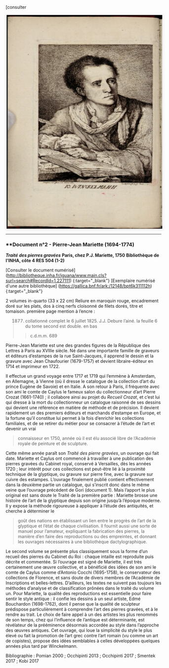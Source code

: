 ﻿<style type="text/css">
.pic {
  width:100%;
  height:100%;
}
.carousel {
    border-style:solid;
    border-width:1px;
    border-color:rgba(0, 0, 0, 0.05);
    box-shadow: 0px 1px 6px rgba(0, 0, 0, 0.1);
    width:100%;
    height:690px;
  border-width:3px;
  border-radius:2px;
  border-color:#FCFCFC;
}

.carousel-inner {
    position: relative;
    overflow: hidden;
    width: 100%;
    height:690px;
}

.carousel-open:checked + .carousel-item {
    position: absolute;
    opacity: 100;
    background-color:black;
    width:100%;
    height:690px;
}

.carousel-item {
    position: absolute;
    opacity: 0;
    text-align:center;
}

.carousel-control {
  width: 150px;
  height: 150px;
  padding:0px;
  border-radius: 50%;
  background: rgba(255, 255, 255, 0);
  border: 2px solid rgba(255, 255, 255, 0.9);
  background-clip: content-box;
  margin:0 auto;
  color:rgba(255, 255, 255, 0.9);

    cursor: pointer;
    display: none;
    font-size: 30px;
    height: 40px;
    line-height: 25px;
    position: absolute;
    top: 50%;
    -webkit-transform: translate(0, -50%);
    cursor: pointer;
    -ms-transform: translate(0, -50%);
    transform: translate(0, -50%);
    text-align: center;
    width: 30px;
    height:30px;
    z-index: 10;
}

.carousel-control.prev {
    left: 2%;
}

.carousel-control.next {
    right: 2%;
}

.carousel-control:hover {
    color: #4F94CD;
    background-color:rgba(255, 255, 255, 0.9);
}
 .carousel-control:hover:after {
  content: '';
  position: absolute;
  border-radius:50%;
  background:transparent;
  border: 1.5px solid rgba(255, 255, 255, 0.1);
  background:rgba(255, 255, 255, 0.1);
  top: -4px;
  left: -5px;
  right: -5px;
  bottom: -5px;
  z-index: -5;
}

#carousel-1:checked ~ .control-1,
#carousel-2:checked ~ .control-2,
#carousel-3:checked ~ .control-3{
    display: block;
}

.carousel-indicators {
    margin: 0;
    padding: 2px;
    position: absolute;
    bottom: -4.5px;
    left: 0;
    right: 0;
    text-align: center;
}

.carousel-indicators li {
    display: inline-block;
    margin: 0 5px;
    position: relative;

    /*You are required to do this*/
}
.carousel-indicators .carousel-preview {
    position: absolute;
    width: 108px;
    top: -0;
    left: 50%;
    margin-left: -52px;
    height:0px;
    transition:0 all;
    overflow: hidden;
}
.carousel-indicators .carousel-preview img {
    max-width:40px;
    max-height:80px;
    padding: 2px;
    background-color: white;
}
.carousel-indicators li:hover .carousel-preview {
    height:54px;
    top:-50px;
    transition:0.5s all;
}
.carousel-bullet {
    color: rgba(255, 255, 255, 0.7);
    cursor: pointer;
    font-size: 20px;
}

.carousel-bullet:hover {
    color: rgba(255, 255, 255, 0.9);
}

.HRConnectImage
{width:375px;
padding-top:50px;
display:inline-block;}

#carousel-1:checked ~ .control-1 ~ .carousel-indicators li:nth-child(1) .carousel-bullet,
#carousel-2:checked ~ .control-2 ~ .carousel-indicators li:nth-child(2) .carousel-bullet,
#carousel-3:checked ~ .control-3 ~ .carousel-indicators li:nth-child(3) .carousel-bullet{
    color: rgba(255, 255, 255, 0.9);
}

#title {
    width: 100%;
    position: absolute;
    padding: 0px;
    margin: 0px auto;
    text-align: center;
    font-size: 27px;
    color: rgba(255, 255, 255, 1);
    font-family: 'Open Sans', sans-serif;
    z-index: 9999;
    text-shadow: 0px 1px 2px rgba(0, 0, 0, 0.33), -1px 0px 2px rgba(255, 255, 255, 0);
}

#p
{
text-align:center;
font-weight:bold;}


.carousel-control { opacity: 0; }
.carousel:hover .carousel-control { opacity: 1; }
</style>


[consulter 

<div class="carousel">
   <div class="carousel-inner">
      <input name="carousel" class="carousel-open" id="carousel-1" aria-hidden="true" type="radio" hidden="true" Checked/>
      <div class="carousel-item">
<img class="pic" src="./img/doc1/doc1_1.jpg">
      </div>
      <input name="carousel" class="carousel-open" id="carousel-2" aria-hidden="true" type="radio" hidden="true"/>
      <div class="carousel-item">
  <img class="pic" src="./img/doc1/doc1_2.jpg">
      </div>
      <input name="carousel" class="carousel-open" id="carousel-3" aria-hidden="true" type="radio" hidden="true"/>
      <div class="carousel-item">
<img class="pic" src="./img/doc1/doc1_1.jpg">
      </div>
      <label class="carousel-control prev control-1" for="carousel-3">‹</label>
      <label class="carousel-control next control-1" for="carousel-2">›</label>
      <label class="carousel-control prev control-2" for="carousel-1">‹</label>
      <label class="carousel-control next control-2" for="carousel-3">›</label>
      <label class="carousel-control prev control-3" for="carousel-2">‹</label>
      <label class="carousel-control next control-3" for="carousel-1">›</label>

      <ol class="carousel-indicators">
         <li>
            <label class="carousel-bullet" for="carousel-1">●</label>
            <div class="carousel-preview">
              <img src="./img/doc1/doc1_1.jpg" />
            </div>
         </li>
         <li>
            <label class="carousel-bullet" for="carousel-2">●</label>
            <div class="carousel-preview">
              <img src="./img/doc1/doc1_2.jpg" />
            </div>
          </li>  
         <li>
            <label class="carousel-bullet" for="carousel-3">●</label>
            <div class="carousel-preview">
              <img src="./img/doc1/doc1_1.jpg" />
            </div>
         </li>
    </ol>
</div>
</div>

***
### **Document n°2 - Pierre-Jean Mariette (1694-1774)
**_Traité des pierres gravées_**
**Paris, chez P.J. Mariette, 1750**
**Bibliothèque de l'INHA, côte 4 RES 504 (1-2)**

[Consulter le document numérisé] (http://bibliotheque.inha.fr/iguana/www.main.cls?surl=search#RecordId=1.227111) {:target="_blank"}
[Exemplaire numérisé d'une autre bibliothèque] (https://gallica.bnf.fr/ark:/12148/bpt6k311112h) {:target="_blank"}

2 volumes in-quarto (33 x 22 cm)
Reliure en maroquin rouge, encadrement doré sur les plats, dos à cinq nerfs cloisonné de filets dorés, titre et tomaison.
première page mention à l’encre :
> 1877. collationné complet le 6 juillet 1825. J.J. Debure l’ainé. la feuille 6 du tome second est double. en bas
> > c.d.m.m. 689

Pierre-Jean Mariette est une des grandes figures de la République des Lettres à Paris au XVIIIe siècle.
Né dans une importante famille de graveurs et éditeurs d’estampes de la rue Saint-Jacques, il apprend le dessin et la gravure avec Jean Chaufourier (1679-1757)
et devient libraire-éditeur en 1714 et imprimeur en 1722.

Il effectue un grand voyage entre 1717 et 1719 qui l’emmène à Amsterdam, en Allemagne, à Vienne (où il dresse le catalogue de la collection d’art du prince Eugène de Savoie) et en Italie.
A son retour à Paris, il fréquente avec son ami le comte de Caylus le fameux salon du collectionneur d’art Pierre Crozat (1661-1740) ;
il collabore ainsi au projet du _Recueil Crozat_, et c’est lui qui dresse à la mort du collectionneur un catalogue raisonné de ses dessins qui devient une référence en matière
de méthode et de précision. Il devient rapidement un des premiers éditeurs et marchands d’estampe en Europe, et la fortune qu’il constitue
lui permet à la fois d’enrichir les collections familiales, et de se retirer du métier pour se consacrer à  l’étude de l’art
et devenir un vrai
> connaisseur
en 1750, année où il est élu associé libre de l’Académie royale de peinture et de sculpture.

Cette même année paraît son _Traité des pierre gravées_, un ouvrage qui fait date.
Mariette et Caylus ont commencé à travailler à une publication des pierres gravées du Cabinet royal, conservé à Versailles, dès les années 1720 ;
leur intérêt pour ces collections est peut-être lié à la proximité technique de la glyptique, ou gravure sur pierre fine, avec la gravure sur cuivre des estampes.
L’ouvrage finalement publié contient effectivement dans la deuxième partie un catalogue, qui s’inscrit donc dans le même veine que l’ouvrage précédent de Gori (document 1).
Mais l’apport le plus original est sans doute le Traité de la première partie : Mariette brosse une histoire de l’art de la glyptique depuis son origine jusqu’à l’époque moderne.
Il y expose la méthode rigoureuse à appliquer à l’étude des antiquités, et cherche à déterminer le
> goût des nations
en établissant un lien entre le progrès de l’art de la glyptique et l’état de chaque civilisation.
Il fournit aussi une sorte de manuel pour l’amateur, expliquant la fabrication des pierres, la manière d’en faire des reproductions ou des empreintes, et donnant les ouvrages nécessaires à une
> bibliothèque dactylographique.

Le second volume se présente plus classiquement sous la forme d’un recueil des pierres du Cabinet du Roi : chaque intaille est reproduite puis décrite et commentée.
Si l’ouvrage est signé de Mariette, il est très certainement une œuvre collective, et a bénéficié des idées de son ami le comte de Caylus
comme d’Antonio Cocchi (1695-1758), le conservateur des collections de Florence, et sans doute de divers membres de l’Académie de Inscriptions et belles-lettres.
D’ailleurs, les textes ne suivent pas toujours les méthodes d’analyse et de classification prônées dans le traité du volume un. Pour Mariette, la qualité des reproductions
est essentielle pour faire sentir le style antique : il confie les dessins à un seul artiste, Edmé Bouchardon (1698-1762), dont il pense que la qualité de sculpteur
prédispose particulièrement à comprendre l’art des pierres gravées, et à le rendre au trait. Le choix de faire appel à un des artistes les plus renommés de son temps, chez qui
l’influence de l’antique est déterminante, est révélateur de la prééminence désormais accordée au style dans l’approche des œuvres antiques.
Cet ouvrage, qui loue la simplicité du style le plus élevé ou fait la promotion de l’art grec contre l’art romain (vu comme un art de copistes), propose des idées semblables
à celles développées quelques années plus tard par Winckelmann.

Bibliographie : Pomian 2000 ; Occhipinti 2013 ; Occhipinti 2017 ; Smentek 2017 ; Kobi 2017